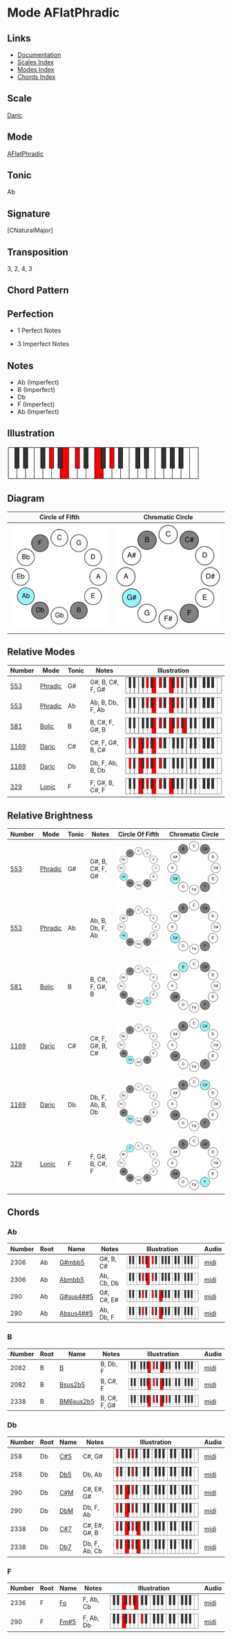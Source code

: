 # Mode AFlatPhradic

## Links

- [Documentation](README.md)
- [Scales Index](Scales.md)
- [Modes Index](Modes.md)
- [Chords Index](Chords.md)

## Scale

[Daric](ScaleDaric.md)

## Mode

[AFlatPhradic](ModeAFlatPhradic.md)

## Tonic

Ab

## Signature

[CNaturalMajor]

## Transposition

3, 2, 4, 3

## Chord Pattern



## Perfection

 - 1 Perfect Notes

 - 3 Imperfect Notes

## Notes

- Ab (Imperfect)
- B (Imperfect)
- Db
- F (Imperfect)
- Ab (Imperfect)

## Illustration

![AFlatPhradic](ModeAFlatPhradic.png)

## Diagram

| Circle of Fifth | Chromatic Circle |
|-----------------|------------------|
| ![AFlatPhradic](CircleOfFifthModeAFlatPhradic.svg) | ![AFlatPhradic](ChromaticCircleModeAFlatPhradic.svg) |
## Relative Modes

| Number | Mode | Tonic | Notes | Illustration |
|--------|------|-------|-------|--------------|
| [553](https://ianring.com/musictheory/scales/553) | [Phradic](ModePhradic.md) | G# | G#, B, C#, F, G# | ![GSharpPhradic](ModeGSharpPhradic.png) |
| [553](https://ianring.com/musictheory/scales/553) | [Phradic](ModePhradic.md) | Ab | Ab, B, Db, F, Ab | ![AFlatPhradic](ModeAFlatPhradic.png) |
| [581](https://ianring.com/musictheory/scales/581) | [Bolic](ModeBolic.md) | B | B, C#, F, G#, B | ![BNaturalBolic](ModeBNaturalBolic.png) |
| [1169](https://ianring.com/musictheory/scales/1169) | [Daric](ModeDaric.md) | C# | C#, F, G#, B, C# | ![CSharpDaric](ModeCSharpDaric.png) |
| [1169](https://ianring.com/musictheory/scales/1169) | [Daric](ModeDaric.md) | Db | Db, F, Ab, B, Db | ![DFlatDaric](ModeDFlatDaric.png) |
| [329](https://ianring.com/musictheory/scales/329) | [Lonic](ModeLonic.md) | F | F, G#, B, C#, F | ![FNaturalLonic](ModeFNaturalLonic.png) |
## Relative Brightness

| Number | Mode | Tonic | Notes | Circle Of Fifth | Chromatic Circle |
|--------|------|-------|-------|-----------------|------------------|
| [553](https://ianring.com/musictheory/scales/553) | [Phradic](ModePhradic.md) | G# | G#, B, C#, F, G# | ![GSharpPhradic](CircleOfFifthModeGSharpPhradic.svg) | ![GSharpPhradic](ChromaticCircleModeGSharpPhradic.svg) |
| [553](https://ianring.com/musictheory/scales/553) | [Phradic](ModePhradic.md) | Ab | Ab, B, Db, F, Ab | ![AFlatPhradic](CircleOfFifthModeAFlatPhradic.svg) | ![AFlatPhradic](ChromaticCircleModeAFlatPhradic.svg) |
| [581](https://ianring.com/musictheory/scales/581) | [Bolic](ModeBolic.md) | B | B, C#, F, G#, B | ![BNaturalBolic](CircleOfFifthModeBNaturalBolic.svg) | ![BNaturalBolic](ChromaticCircleModeBNaturalBolic.svg) |
| [1169](https://ianring.com/musictheory/scales/1169) | [Daric](ModeDaric.md) | C# | C#, F, G#, B, C# | ![CSharpDaric](CircleOfFifthModeCSharpDaric.svg) | ![CSharpDaric](ChromaticCircleModeCSharpDaric.svg) |
| [1169](https://ianring.com/musictheory/scales/1169) | [Daric](ModeDaric.md) | Db | Db, F, Ab, B, Db | ![DFlatDaric](CircleOfFifthModeDFlatDaric.svg) | ![DFlatDaric](ChromaticCircleModeDFlatDaric.svg) |
| [329](https://ianring.com/musictheory/scales/329) | [Lonic](ModeLonic.md) | F | F, G#, B, C#, F | ![FNaturalLonic](CircleOfFifthModeFNaturalLonic.svg) | ![FNaturalLonic](ChromaticCircleModeFNaturalLonic.svg) |

## Chords

### Ab

| Number | Root | Name | Notes | Illustration | Audio |
|--------|------|------|-------|--------------|-------|
| 2306 | Ab | [G#mbb5](ChordGSharpMinorDoubleFlatFifth.md) | G#, B, C# | ![G#mbb5](ChordGSharpMinorDoubleFlatFifthRootPosition.png) | [midi](ChordGSharpMinorDoubleFlatFifthRootPosition.mid) |
| 2306 | Ab | [Abmbb5](ChordAFlatMinorDoubleFlatFifth.md) | Ab, Cb, Db | ![Abmbb5](ChordAFlatMinorDoubleFlatFifthRootPosition.png) | [midi](ChordAFlatMinorDoubleFlatFifthRootPosition.mid) |
| 290 | Ab | [G#sus4##5](ChordGSharpSuspendedFourthDoubleSharpFifth.md) | G#, C#, E# | ![G#sus4##5](ChordGSharpSuspendedFourthDoubleSharpFifthRootPosition.png) | [midi](ChordGSharpSuspendedFourthDoubleSharpFifthRootPosition.mid) |
| 290 | Ab | [Absus4##5](ChordAFlatSuspendedFourthDoubleSharpFifth.md) | Ab, Db, F | ![Absus4##5](ChordAFlatSuspendedFourthDoubleSharpFifthRootPosition.png) | [midi](ChordAFlatSuspendedFourthDoubleSharpFifthRootPosition.mid) |

### B

| Number | Root | Name | Notes | Illustration | Audio |
|--------|------|------|-------|--------------|-------|
| 2082 | B | [B](ChordBNaturalDiminishedFlatThird.md) | B, Db, F | ![B](ChordBNaturalDiminishedFlatThirdRootPosition.png) | [midi](ChordBNaturalDiminishedFlatThirdRootPosition.mid) |
| 2082 | B | [Bsus2b5](ChordBNaturalSuspendedSecondFlatFifth.md) | B, C#, F | ![Bsus2b5](ChordBNaturalSuspendedSecondFlatFifthRootPosition.png) | [midi](ChordBNaturalSuspendedSecondFlatFifthRootPosition.mid) |
| 2338 | B | [BM6sus2b5](ChordBNaturalMajorSixthSuspendedSecondFlatFifth.md) | B, C#, F, G# | ![BM6sus2b5](ChordBNaturalMajorSixthSuspendedSecondFlatFifthRootPosition.png) | [midi](ChordBNaturalMajorSixthSuspendedSecondFlatFifthRootPosition.mid) |

### Db

| Number | Root | Name | Notes | Illustration | Audio |
|--------|------|------|-------|--------------|-------|
| 258 | Db | [C#5](ChordCSharpPowerChord.md) | C#, G# | ![C#5](ChordCSharpPowerChordRootPosition.png) | [midi](ChordCSharpPowerChordRootPosition.mid) |
| 258 | Db | [Db5](ChordDFlatPowerChord.md) | Db, Ab | ![Db5](ChordDFlatPowerChordRootPosition.png) | [midi](ChordDFlatPowerChordRootPosition.mid) |
| 290 | Db | [C#M](ChordCSharpMajor.md) | C#, E#, G# | ![C#M](ChordCSharpMajorRootPosition.png) | [midi](ChordCSharpMajorRootPosition.mid) |
| 290 | Db | [DbM](ChordDFlatMajor.md) | Db, F, Ab | ![DbM](ChordDFlatMajorRootPosition.png) | [midi](ChordDFlatMajorRootPosition.mid) |
| 2338 | Db | [C#7](ChordCSharpDominantSeventh.md) | C#, E#, G#, B | ![C#7](ChordCSharpDominantSeventhRootPosition.png) | [midi](ChordCSharpDominantSeventhRootPosition.mid) |
| 2338 | Db | [Db7](ChordDFlatDominantSeventh.md) | Db, F, Ab, Cb | ![Db7](ChordDFlatDominantSeventhRootPosition.png) | [midi](ChordDFlatDominantSeventhRootPosition.mid) |

### F

| Number | Root | Name | Notes | Illustration | Audio |
|--------|------|------|-------|--------------|-------|
| 2336 | F | [Fo](ChordFNaturalDiminished.md) | F, Ab, Cb | ![Fo](ChordFNaturalDiminishedRootPosition.png) | [midi](ChordFNaturalDiminishedRootPosition.mid) |
| 290 | F | [Fm#5](ChordFNaturalMinorSharpFifth.md) | F, Ab, Db | ![Fm#5](ChordFNaturalMinorSharpFifthRootPosition.png) | [midi](ChordFNaturalMinorSharpFifthRootPosition.mid) |

